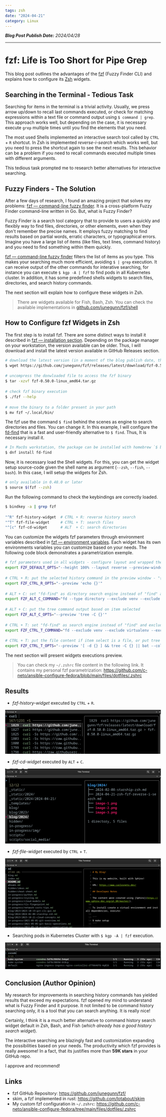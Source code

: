 ```yaml
---
tags: zsh
date: "2024-04-21"
category: Linux
---
```


*__Blog Post Publish Date:__ 2024/04/28*

---

# fzf: Life is Too Short for Pipe Grep

This blog post outlines the advantages of the [fzf](https://github.com/junegunn/fzf) (Fuzzy Finder CLI) and explains how to configure its [Zsh](https://www.zsh.org/) widgets.

## Searching in the Terminal - Tedious Task

Searching for items in the terminal is a trivial activity. Usually, we press arrow up/down to recall last commands executed, or check for matching expressions within a text file or command output using `$ command | grep`. This approach works well, but depending on the case, it is necessary execute `grep` multiple times until you find the elements that you need.

The most used Shells implemented an interactive search tool called by `CTRL` + `R` shortcut. In Zsh is implemented _reverse-i-search_ which works well, but you need to press the shortcut again to see the next results. This behavior can be a problem if you need to recall commands executed multiple times with different arguments.

This tedious task prompted me to research better alternatives for interactive searching.

## Fuzzy Finders - The Solution

After a few days of research, I found an amazing project that solves my problems: [fzf — command-line fuzzy finder](https://github.com/junegunn/fzf). It is a cross-platform Fuzzy Finder command-line written in Go. But, what is Fuzzy Finder?

Fuzzy Finder is a search tool category that to provide to users a quickly and flexibly way to find files, directories, or other elements, even when they don't remember the precise names. It employs fuzzy matching to find results based on partial words, erratic characters, or typographical errors. Imagine you have a large list of items (like files, text lines, command history) and you need to find something within them quickly.

[fzf — command-line fuzzy finder](https://github.com/junegunn/fzf) filters the list of items as you type. This makes your searching much more efficient, avoiding `$ | grep` execution. It can receive output of the other commands for interative searching, for instance you can execute `$ kgp -A | fzf` to find pods in all Kubernetes cluster. In addition, it has some predefined shells widgets to search files, directories, and search history commands.

The next section will explain how to configure these widgets in Zsh.

> <i class="fa-solid fa-circle-info"></i> There are widgets available for Fish, Bash, Zsh. You can check the available implementations in [github.com/junegunn/fzf/shell](https://github.com/junegunn/fzf/tree/master/shell)

## How to Configure fzf Widgets in Zsh

The first step is to install fzf. There are some distinct ways to install it described in [fzf — installation section](https://github.com/junegunn/fzf/tree/master?tab=readme-ov-file#installation). Depending on the package manager on your workstation, the version available can be older. Thus, I will download and install the latest version available in GitHub Releases section.

```bash
# download the latest version (in a moment of the blog publish date, the latest version is 0.50.0)
$ wget https://github.com/junegunn/fzf/releases/latest/download/fzf-0.50.0-linux_amd64.tar.gz

# uncompress the donwloaded file to access the fzf binary
$ tar -xzvf fzf-0.50.0-linux_amd64.tar.gz

# check fzf binary execution
$ ./fzf --help

# move the binary to a folder present in your path
$ mv fzf ~/.local/bin/
```

The fzf use the command `$ find` behind the scenes as engine to search directories and files. You can change it. In this example, I will configure the [fd-find](https://github.com/sharkdp/fd) that is a fast and user-friendly alternative to `$ find`. Thus, It is necessary install it.

```bash
# In MacOs workstation, the package can be installed with homebrew `$ brew install fd`
$ dnf install fd-find
```

Now, it is necessary load the Shell widgets. For this, you can get the widget setup source-code given the shell name as argument (`--zsh`, `--fish`, `--bash`). In this case, I will setup the widgets for Zsh.

```bash
# only available in 0.48.0 or later
$ source $(fzf --zsh)
```

Run the following command to check the keybindings are correctly loaded.

```bash
$ bindkey -a | grep fzf

"^R" fzf-history-widget  # CTRL + R: reverse history search
"^T" fzf-file-widget     # CTRL + T: search files
"^[c" fzf-cd-widget      # ALT  + C: search directories
```

You can customize the widgets fzf parameters through environment variables described in [fzf — environment variables](https://github.com/junegunn/fzf?tab=readme-ov-file#environment-variables--aliases). Each widget has its own environments variables you can customize based on your needs. The following code block demonstrates a parametrization exemple.

```bash
# fzf parameters used in all widgets - configure layout and wrapped the preview results (useful in large command rendering)
export FZF_DEFAULT_OPTS="--height 100% --layout reverse --preview-window=wrap"

# CTRL + R: put the selected history command in the preview window - "{}" will be replaced by item selected in fzf execution runtime
export FZF_CTRL_R_OPTS="--preview 'echo {}'"

# ALT + C: set "fd-find" as directory search engine instead of "find" and exclude "venv|virtualenv|.git" of the results during searching
export FZF_ALT_C_COMMAND="fd --type directory --exclude venv --exclude virtualenv --exclude .git"

# ALT + C: put the tree command output based on item selected
export FZF_ALT_C_OPTS="--preview 'tree -C {}'"

# CTRL + T: set "fd-find" as search engine instead of "find" and exclude "venv|virtualenv|.git" for the results
export FZF_CTRL_T_COMMAND="fd --exclude venv --exclude virtualenv --exclude .git"

# CTRL + T: put the file content if item select is a file, or put tree command output if item selected is directory
export FZF_CTRL_T_OPTS="--preview '[ -d {} ] && tree -C {} || bat --color=always --style=numbers {}'"
```

The next section will present widgets executions preview.

> You can check my `~/.zshrc` file content in the following link. It contains my personal fzf parametrization:
> <https://github.com/c-neto/ansible-configure-fedora/blob/main/files/dotfiles/.zshrc>

## Results

- _fzf-history-widget_ executed by `CTRL` + `R`.

![fzf-history-widget execution print](/_static/2024/2024-04-21/results-1.png)

- _fzf-cd-widget_ executed by `ALT` + `C`.

![fzf-cd-widget execution print](/_static/2024/2024-04-21/results-2.png)

- _fzf-file-widget_ executed by `CTRL` + `T`.

![fzf-file-widget execution print](/_static/2024/2024-04-21/results-3.png)


- Searching pods in Kubernetes Cluster with `$ kgp -A | fzf` execution.

![find pods with fzf print](/_static/2024/2024-04-21/results-4.png)

## Conclusion (Author Opinion)

My research for improvements in searching history commands has yielded results that exceed my expectations. fzf opened my mind to understand what is Fuzzy Finder and it purpose. It not limited to be command history searching only, it is a tool that you can search anything. It is really nice!

Certainly, I think it is a much better alternative to command history search widget default in Zsh, Bash, and Fish (_which already has a good history search widget_).

The interactive searching are blazingly fast and customization expanding the possibilities based on your needs. The productivity which fzf provides is really awesome! In a fact, that its justifies more than __59K stars__ in your GitHub repo.

I approve and recommend!

## Links

- fzf GitHub Repository: <https://github.com/junegunn/fzf/>
- skim, a fzf implemented in rust: <https://github.com/lotabout/skim>
- My custom fzf configuration in `~/.zshrc`: <https://github.com/c-neto/ansible-configure-fedora/tree/main/files/dotfiles/.zshrc>
